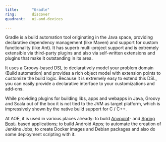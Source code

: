 ```yaml
---
title:      "Gradle"
ring:       discover
quadrant:   ui-and-devices

---
```

Gradle is a build automation tool originating in the Java space, providing declarative dependency management (like Maven) and support for custom functionality (like Ant). It has superb multi-project support and is extremely extensible via third-party plugins and also via self-written extensions and plugins that make it outstanding in its area.

It uses a Groovy-based DSL to declaratively model your problem domain (Build automation) and provides a rich object model with extension points to customize the build logic. Because it is extremely easy to extend this DSL, you can easily provide a declarative interface to your customizations and add-ons.

While providing plugins for building libs, apps and webapps in Java, Groovy and Scala out of the box it is not tied to the JVM as target platform, which is impressively shown by the native build support for C / C++.

At AOE, it is used in various places already: to build [Anypoint](/ui-and-devices/anypoint-platform.html)- and [Spring Boot-](/data-science-and-analytics/spring-boot.html) based applications; to build Android Apps; to automate the creation of Jenkins Jobs; to create Docker images and Debian packages and also do some deployment scripting with it.
